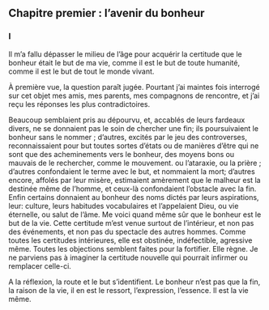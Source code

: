 ## Chapitre premier : l’avenir du bonheur

### I

Il m’a fallu dépasser le milieu de l’âge pour acquérir la certitude que le bonheur était le but de ma vie, comme il est le but de toute humanité, comme il est le but de tout le monde vivant.

À première vue, la question paraît jugée. Pourtant j’ai maintes fois interrogé sur cet objet mes amis, mes parents, mes compagnons de rencontre, et j’ai reçu les réponses les plus contradictoires.

Beaucoup semblaient pris au dépourvu, et, accablés de leurs fardeaux divers, ne se donnaient pas le soin de chercher une fin; ils poursuivaient le bonheur sans le nommer ; d’autres, excités par le jeu des controverses, reconnaissaient pour but toutes sortes d’états ou de manières d’être qui ne sont que des acheminements vers le bonheur, des moyens bons ou mauvais de le rechercher, comme le mouvement. ou l’ataraxie, ou la prière ; d’autres confondaient le terme avec le but, et nommaient la mort; d’autres encore, affolés par leur misère, estimaient amèrement que le malheur est la destinée même de l’homme, et ceux-là confondaient l’obstacle avec la fin. Enfin certains donnaient au bonheur des noms dictés par leurs aspirations, leur: culture, leurs habitudes vocabulaires et l’appelaient Dieu, ou vie éternelle, ou salut de l’âme. Me voici quand même sûr que le bonheur est le but de la vie. Cette certitude m’est
venue surtout de l’intérieur, et non pas des événements, et non pas du spectacle des autres hommes. Comme toutes les certitudes intérieures, elle est obstinée, indéfectible, agressive même. Toutes les objections semblent faites pour la fortifier. Elle règne. Je ne parviens pas à imaginer la certitude nouvelle qui pourrait infirmer ou remplacer celle-ci.

A la réflexion, la route et le but s’identifient. Le bonheur n’est pas que la fin, la raison de la vie, il en est le ressort, l’expression, l’essence. Il est la vie même.
